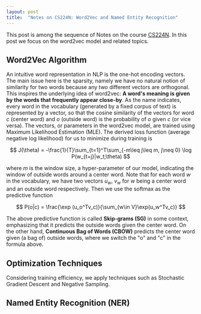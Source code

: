 ```yaml
---
layout: post
title:  "Notes on CS224N: Word2Vec and Named Entity Recognition"
---
```

This post is among the sequence of Notes on the course [CS224N](https://web.stanford.edu/class/archive/cs/cs224n/cs224n.1194/index.html). In this post we focus on the word2vec model and related topics.
## Word2Vec Algorithm 
An intuitive word representation in NLP is the one-hot encoding vectors. The main issue here is the sparsity, namely we have no natural notion of similarity for two words because any two different vectors are orthogonal. This inspires the underlying idea of word2vec: __A word's meaning is given by the words that frequently appear close-by__. As the name indicates, every word in the vocabulary (generated by a fixed corpus of text) is represented by a vector, so that the cosine similarity of the vectors for word $c$ (center word) and $o$ (outside word) is the probability of $o$ given $c$ (or vice versa). The vectors, or parameters in the word2vec model, are trained using Maximum Likelihood Estimation (MLE). The derived loss function (average negative log likelihood) for us to minimize during training is 

$$ J(\theta) = -\frac{1}{T}\sum_{t=1}^T\sum_{-m\leq j\leq m, j\neq 0} \log P(w_{t+j}|w_t;\theta) $$ 

where $m$ is the window size, a hyper-parameter of our model, indicating the window of outside words around a center word. Note that for each word $w$ in the vocabulary, we have two vectors $u_w$, $v_w$ for $w$ being a center word and an outside word respectively. Then we use the softmax as the predictive function

$$ P(o|c) = \frac{\exp (u_o^Tv_c)}{\sum_{w\in V}\exp(u_w^Tv_c)} $$

The above predictive function is called __Skip-grams (SG)__ in some context, emphasizing that it predicts the outside words given the center word. On the other hand, __Continuous Bag of Words (CBOW)__ predicts the center word given (a bag of) outside words, where we switch the "o" and "c" in the formula above. 

## Optimization Techniques
Considering training efficiency, we apply techniques such as Stochastic Gradient Descent and Negative Sampling.


## Named Entity Recognition (NER)